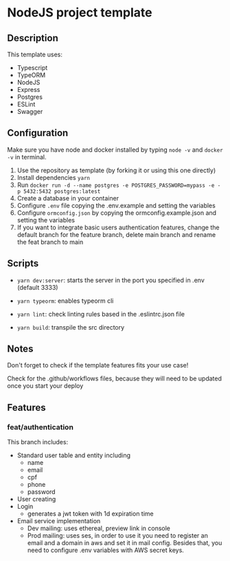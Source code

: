 ﻿# NodeJS project template

## Description

This template uses:

- Typescript
- TypeORM
- NodeJS
- Express
- Postgres
- ESLint
- Swagger

## Configuration

Make sure you have node and docker installed by typing `node -v` and `docker -v` in terminal.

1. Use the repository as template (by forking it or using this one directly)
2. Install dependencies `yarn`
3. Run `docker run -d --name postgres -e POSTGRES_PASSWORD=mypass -e -p 5432:5432 postgres:latest`
4. Create a database in your container
5. Configure `.env` file copying the .env.example and setting the variables
6. Configure `ormconfig.json` by copying the ormconfig.example.json and setting the variables
7. If you want to integrate basic users authentication features, change the default branch for the feature branch, delete main branch and rename the feat branch to main

## Scripts

- `yarn dev:server`: starts the server in the port you specified in .env (default 3333)

- `yarn typeorm`: enables typeorm cli

- `yarn lint`: check linting rules based in the .eslintrc.json file

- `yarn build`: transpile the src directory

## Notes

Don't forget to check if the template features fits your use case!

Check for the .github/workflows files, because they will need to be updated once you start your deploy 

## Features

### feat/authentication

This branch includes:

- Standard user table and entity including
  - name
  - email
  - cpf
  - phone
  - password
- User creating
- Login
  - generates a jwt token with 1d expiration time
- Email service implementation
  - Dev mailing: uses ethereal, preview link in console
  - Prod mailing: uses ses, in order to use it you need to register an email and a domain in aws and set it in mail config. Besides that, you need to configure .env variables with AWS secret keys.
